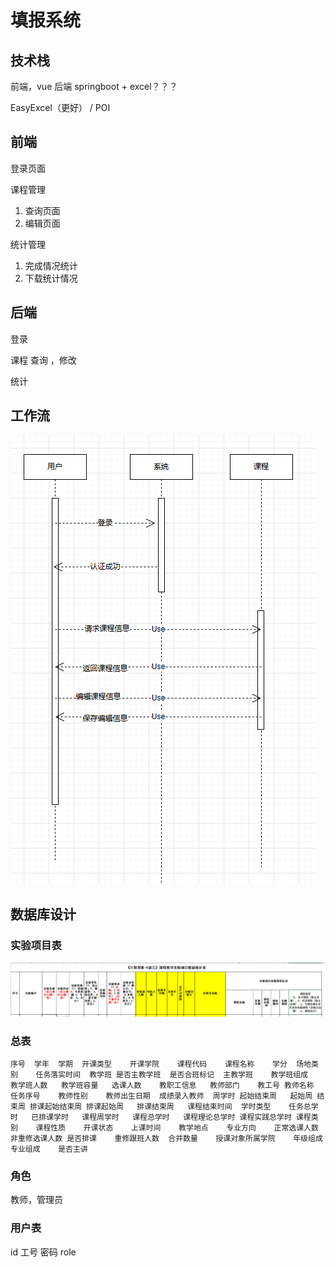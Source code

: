 # 填报系统

## 技术栈

前端，vue
后端 springboot + excel？？？

EasyExcel（更好） / POI

## 前端

登录页面

课程管理
1. 查询页面
2. 编辑页面

统计管理
1. 完成情况统计
2. 下载统计情况

## 后端

登录

课程      查询 ，修改

统计

## 工作流

![alt text](image.png)

## 数据库设计

### 实验项目表

![alt text](image-1.png)

### 总表
``` text
序号	学年	学期	开课类型	开课学院	课程代码	课程名称	学分	场地类别	任务落实时间	教学班	是否主教学班	是否合班标记	主教学班	教学班组成	教学班人数	教学班容量	选课人数	教职工信息	教师部门	教工号	教师名称	任务序号	教师性别	教师出生日期	成绩录入教师	周学时	起始结束周	起始周	结束周	排课起始结束周	排课起始周	排课结束周	课程结束时间	学时类型	任务总学时	已排课学时	课程周学时	课程总学时	课程理论总学时	课程实践总学时	课程类别	课程性质	开课状态	上课时间	教学地点	专业方向	正常选课人数	非重修选课人数	是否排课	重修跟班人数	合并数量	授课对象所属学院	年级组成	专业组成	是否主讲
```

### 角色

教师，管理员

### 用户表

id 工号 密码 role

